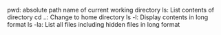 pwd: absolute path name of current working directory
ls: List contents of directory
cd ..: Change to home directory
ls -l: Display contents in long format
ls -la: List all files including hidden files in long format
